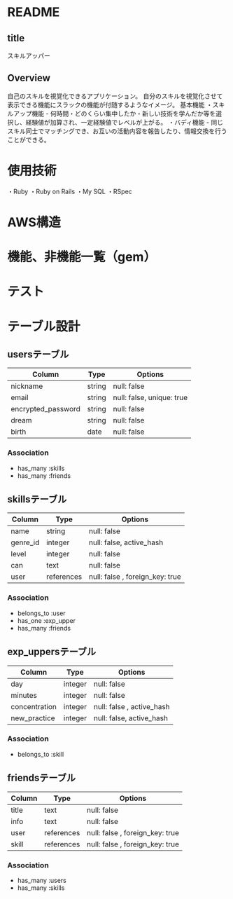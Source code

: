 
# README

## title
スキルアッパー
## Overview
自己のスキルを視覚化できるアプリケーション。
自分のスキルを視覚化させて表示できる機能にスラックの機能が付随するようなイメージ。
基本機能
・スキルアップ機能 - 何時間・どのくらい集中したか・新しい技術を学んだか等を選択し、経験値が加算され、一定経験値でレベルが上がる。
・バディ機能 - 同じスキル同士でマッチングでき、お互いの活動内容を報告したり、情報交換を行うことができる。

# 使用技術
・Ruby
・Ruby on Rails
・My SQL
・RSpec

# AWS構造

# 機能、非機能一覧（gem）

# テスト


# テーブル設計

## usersテーブル


| Column     |  Type   |  Options     |
| --------   |  ------ |  ----------- |
| nickname   |  string |  null: false |
| email      |  string |  null: false, unique: true |
| encrypted_password       |  string |  null: false |
| dream     |  string |  null: false |
| birth      |  date   |  null: false |

### Association
- has_many :skills
- has_many :friends

## skillsテーブル
| Column     |  Type   |  Options     |
| --------   |  ------ |  ----------- |
| name       |  string |  null: false |
| genre_id|  integer  |  null: false, active_hash |
| level   |  integer |  null: false |
| can      |  text       |  null: false   |
| user   |  references |  null: false , foreign_key: true|

### Association
- belongs_to :user
- has_one :exp_upper
- has_many :friends

## exp_uppersテーブル
| Column     |  Type   |  Options     |
| --------   |  ------ |  ----------- |
| day      |  integer   |  null: false |
| minutes      |  integer   |  null: false |
| concentration      |  integer   |  null: false , active_hash|
| new_practice      |  integer   |  null: false, active_hash |

### Association
- belongs_to :skill

## friendsテーブル
| Column     |  Type   |  Options     |
| --------   |  ------ |  ----------- |
| title      |  text       |  null: false   |
| info      |  text       |  null: false   |
| user   |  references |  null: false , foreign_key: true|
| skill  |  references |  null: false , foreign_key: true|

### Association 
- has_many :users
- has_many :skills

